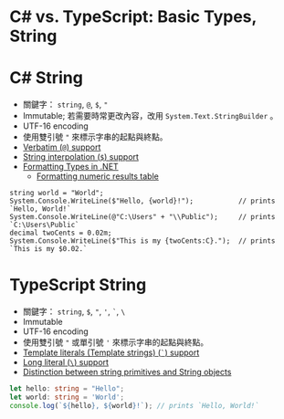 # C# vs. TypeScript: Basic Types, String


# C# String

* 關鍵字： `string`, `@`, `$`, `"`
* Immutable;  若需要時常更改內容，改用 `System.Text.StringBuilder`  。
* UTF-16 encoding
* 使用雙引號 `"`  來標示字串的起點與終點。
* [Verbatim (`@`) support](https://docs.microsoft.com/en-us/dotnet/csharp/language-reference/tokens/verbatim)
* [String interpolation (`$`) support](https://docs.microsoft.com/en-us/dotnet/csharp/language-reference/tokens/interpolated)
* [Formatting Types in .NET](https://docs.microsoft.com/en-us/dotnet/standard/base-types/formatting-types)
  * [Formatting numeric results table](https://docs.microsoft.com/en-us/dotnet/csharp/language-reference/keywords/formatting-numeric-results-table)

```CSharp
string world = "World";
System.Console.WriteLine($"Hello, {world}!");           // prints `Hello, World!`
System.Console.WriteLine(@"C:\Users" + "\\Public");     // prints `C:\Users\Public`
decimal twoCents = 0.02m;
System.Console.WriteLine($"This is my {twoCents:C}.");  // prints `This is my $0.02.`
```


# TypeScript String

* 關鍵字： `string`, `$`, `"`, `'`, `` ` ``, `\`
* Immutable
* UTF-16 encoding
* 使用雙引號 `"`  或單引號 `'`  來標示字串的起點與終點。
* [Template literals (Template strings) (`` ` ``) support](https://developer.mozilla.org/en-US/docs/Web/JavaScript/Reference/Template_literals)
* [Long literal (`\`) support](https://developer.mozilla.org/en-US/docs/Web/JavaScript/Reference/Global_Objects/String#Long_literal_strings)
* [Distinction between string primitives and String objects](https://developer.mozilla.org/en-US/docs/Web/JavaScript/Reference/Global_Objects/String#Distinction_between_string_primitives_and_String_objects)

```TypeScript
let hello: string = "Hello";
let world: string = 'World';
console.log(`${hello}, ${world}!`); // prints `Hello, World!`
```

